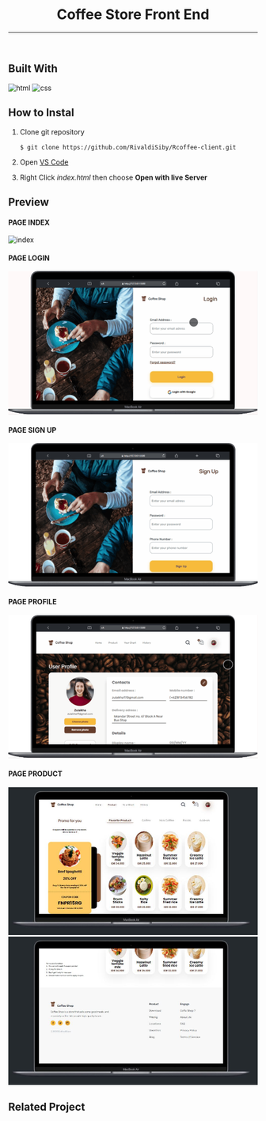 <h1 style="text-align:center">Coffee Store Front End</h1>
<hr>
<br>

## Built With

![html](https://img.shields.io/badge/html-5-blue)
![css](https://img.shields.io/badge/css-3-green)

## How to Instal

1.  Clone git repository

        $ git clone https://github.com/RivaldiSiby/Rcoffee-client.git

2.  Open [VS Code](https://code.visualstudio.com/download)
3.  Right Click _index.html_ then choose **Open with live Server**

## Preview

<h4>PAGE INDEX </h4>

![index](./asset/img/ss/mobile.gif)

<h4>PAGE LOGIN </h4>

![index](./asset/img/ss/login.gif)

<h4>PAGE SIGN UP </h4>

![index](./asset/img/ss/signup.gif)

<h4>PAGE PROFILE </h4>

![index](./asset/img/ss/profile.gif)

<h4>PAGE PRODUCT </h4>

![index](./asset/img/ss/product1.JPG)
![index](./asset/img/ss/product2.JPG)

## Related Project
